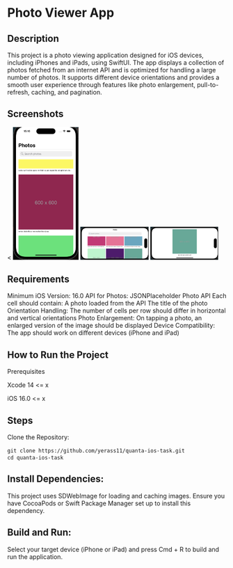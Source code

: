 # Photo Viewer App

## Description

This project is a photo viewing application designed for iOS devices, including iPhones and iPads, using SwiftUI. The app displays a collection of photos fetched from an internet API and is optimized for handling a large number of photos. It supports different device orientations and provides a smooth user experience through features like photo enlargement, pull-to-refresh, caching, and pagination.

## Screenshots

<
    <img src="https://github.com/yerass11/quanta-ios-task/blob/main/screen/vert.png" alt="Portrait" width="30%"/>
    <img src="https://github.com/yerass11/quanta-ios-task/blob/main/screen/hor.png" alt="Landscape" width="31%"/>
      <img src="https://github.com/yerass11/quanta-ios-task/blob/main/screen/hor2.png" alt="Landscape when photo opened" width="31%"/>

## Requirements

Minimum iOS Version: 16.0
API for Photos: JSONPlaceholder Photo API
Each cell should contain:
A photo loaded from the API
The title of the photo
Orientation Handling:
The number of cells per row should differ in horizontal and vertical orientations
Photo Enlargement:
On tapping a photo, an enlarged version of the image should be displayed
Device Compatibility:
The app should work on different devices (iPhone and iPad)

## How to Run the Project

Prerequisites

Xcode 14 <= x

iOS 16.0 <= x

## Steps
Clone the Repository:
```
git clone https://github.com/yerass11/quanta-ios-task.git
cd quanta-ios-task
```

## Install Dependencies:

This project uses SDWebImage for loading and caching images. Ensure you have CocoaPods or Swift Package Manager set up to install this dependency.

## Build and Run:

Select your target device (iPhone or iPad) and press Cmd + R to build and run the application.
